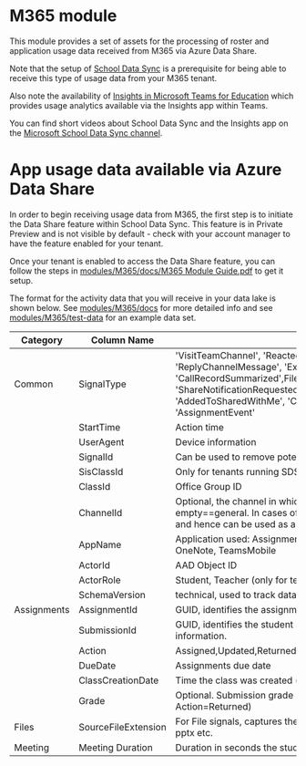# M365 module
This module provides a set of assets for the processing of roster and application usage data received from M365 via Azure Data Share.

Note that the setup of [School Data Sync](https://sds.microsoft.com/) is a prerequisite for being able to receive this type of usage data from your M365 tenant.

Also note the availability of [Insights in Microsoft Teams for Education](https://support.microsoft.com/en-us/office/insights-preview-in-microsoft-teams-for-education-leaders-8738d1b1-4e1c-49bd-9e8d-b5292474c347?ui=en-us&rs=en-us&ad=us) which provides usage analytics available via the Insights app within Teams.

You can find short videos about School Data Sync and the Insights app on the [Microsoft School Data Sync channel](https://www.youtube.com/channel/UCA8ZOC7eTfzLlkcFW3imkHg/featured).

# App usage data available via Azure Data Share
In order to begin receiving usage data from M365, the first step is to initiate the Data Share feature within School Data Sync. This feature is in Private Preview and is not visible by default - check with your account manager to have the feature enabled for your tenant.

Once your tenant is enabled to access the Data Share feature, you can follow the steps in [modules/M365/docs/M365 Module Guide.pdf](https://github.com/microsoft/OpenEduAnalytics/blob/main/modules/M365/docs/M365%20Module%20Guide.pdf) to get it setup.

The format for the activity data that you will receive in your data lake is shown below.
See [modules/M365/docs](https://github.com/microsoft/OpenEduAnalytics/tree/main/modules/M365/docs) for more detailed info and see [modules/M365/test-data](https://github.com/microsoft/OpenEduAnalytics/tree/main/modules/M365/test-data/m365/DIPData) for an example data set.

|Category   |Column Name        |Description                                                                                                |
|-----------|-------------------|-----------------------------------------------------------------------------------------------------------|
|Common     |SignalType         |'VisitTeamChannel', 'ReactedWithEmoji', 'PostChannelMessage', 'ReplyChannelMessage', 'ExpandChannelMessage', 'CallRecordSummarized',FileAccessed', 'FileDownloaded','FileModified', 'FileUploaded', 'ShareNotificationRequested', 'CommentCreated', 'UserAtMentioned', 'AddedToSharedWithMe', 'CommentDeleted', 'Unlike', 'OneNotePageChanged', 'AssignmentEvent'|
|           |StartTime          |Action time                                                                                                |
|           |UserAgent          |Device information                                                                                         |
|           |SignalId           |Can be used to remove potential signal duplications                                                        |
|           |SisClassId         |Only for tenants running SDS [empty is the sample]                                                         |
|           |ClassId            |Office Group ID                                                                                            |
|           |ChannelId          |Optional, the channel in which action took place. In some cases such as AS signals empty==general. In cases of meetings this identify the channel the meeting took place and hence can be used as a meeting ID|
|           |AppName            |Application used: Assignments, SharePoint Online, Teams, OneDrive for Business, OneNote, TeamsMobile       |
|           |ActorId            |AAD Object ID                                                                                              |
|           |ActorRole          |Student, Teacher (only for tenants running SDS)                                                                     |
|           |SchemaVersion      |technical, used to track data changes or bugs in the export                                                |
|Assignments|AssignmentId       |GUID, identifies the assignment. Can be used to access Graph for additional information.                   |
|           |SubmissionId       |GUID, identifies the student submission. Can be used to access Graph for additional information.           |
|           |Action             |Assigned,Updated,Returned,Visited,Submitted,Unsubmitted,Deleted,FeedbackSubmitted                          |
|           |DueDate            |Assignments due date                                                                                       |
|           |ClassCreationDate  |Time the class was created (might be empty for now)                                                        |
|           |Grade              |Optional. Submission grade points. E.g.: 100 (when SignalType=SubmissionEvent and Action=Returned)                                        |
|Files      |SourceFileExtension|For File signals, captures the type of file:  Aspx, docx, webm, mp4, .docx, .webm, jpg, pptx etc.         |
|Meeting    |Meeting Duration   |Duration in seconds the student spent in the meeting                                                       |

